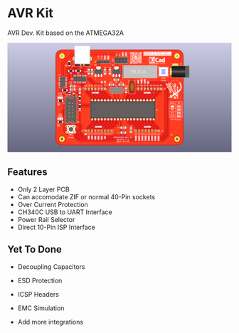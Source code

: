 
# AVR Kit

AVR Dev. Kit based on the ATMEGA32A

![Logo](https://github.com/Morad-T/EXOTIC-AVR-Kit/blob/main/%5BEXOTIC%5DAVRKit.png)

## Features

- Only 2 Layer PCB
- Can accomodate ZIF or normal 40-Pin sockets
- Over Current Protection
- CH340C USB to UART Interface
- Power Rail Selector
- Direct 10-Pin ISP Interface

## Yet To Done

- Decoupling Capacitors

- ESD Protection

- ICSP Headers

- EMC Simulation

- Add more integrations
